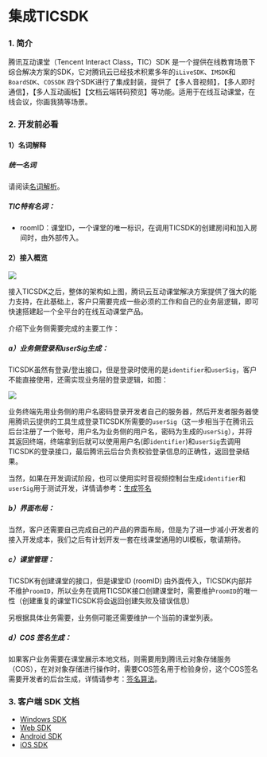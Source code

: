 # 集成TICSDK
### 1. 简介
腾讯互动课堂（Tencent Interact Class，TIC）SDK 是一个提供在线教育场景下综合解决方案的SDK，它对腾讯云已经技术积累多年的`iLiveSDK`、`IMSDK`和`BoardSDK`、`COSSDK`  四个SDK进行了集成封装，提供了【多人音视频】，【多人即时通信】，【多人互动画板】【文档云端转码预览】等功能。适用于在线互动课堂，在线会议，你画我猜等场景。

### 2. 开发前必看

#### 1）名词解释
##### 统一名词
请阅读[名词解析](https://cloud.tencent.com/document/product/647/17230)。

##### TIC特有名词：
* roomID：课堂ID，一个课堂的唯一标识，在调用TICSDK的创建房间和加入房间时，由外部传入。

#### 2）接入概览

![](https://main.qcloudimg.com/raw/1924c82283cd5e15da0518d97154e0bb.png)

接入TICSDK之后，整体的架构如上图，腾讯云互动课堂解决方案提供了强大的能力支持，在此基础上，客户只需要完成一些必须的工作和自己的业务层逻辑，即可快速搭建起一个全平台的在线互动课堂产品。

介绍下业务侧需要完成的主要工作：
##### a）业务侧登录和userSig生成：

TICSDK虽然有登录/登出接口，但是登录时使用的是`identifier`和`userSig`，客户不能直接使用，还需实现业务层的登录逻辑，如图：

![](https://main.qcloudimg.com/raw/e5e4e33ea06db665a249844f928f0094.png)

业务终端先用业务侧的用户名密码登录开发者自己的服务器，然后开发者服务器使用腾讯云提供的工具生成登录TICSDK所需要的`userSig`（这一步相当于在腾讯云后台注册了一个账号，用户名为业务侧的用户名，密码为生成的`userSig`），并将其返回终端，终端拿到后就可以使用用户名(即`identifier`)和`userSig`去调用TICSDK的登录接口，最后腾讯云后台负责校验登录信息的正确性，返回登录结果。

当然，如果在开发调试阶段，也可以使用实时音视频控制台生成`identifier`和`userSig`用于测试开发，详情请参考：[生成签名](https://cloud.tencent.com/document/product/647/17275)

##### b）界面布局：

当然，客户还需要自己完成自己的产品的界面布局，但是为了进一步减小开发者的接入开发成本，我们之后有计划开发一套在线课堂通用的UI模板，敬请期待。

##### c）课堂管理：
TICSDK有创建课堂的接口，但是课堂ID (roomID) 由外面传入，TICSDK内部并不维护`roomID`，所以业务在调用TICSDK接口创建课堂时，需要维护`roomID`的唯一性（创建重复的课堂TICSDK将会返回创建失败及错误信息）

另根据具体业务需要，业务侧可能还需要维护一个当前的课堂列表。

##### d）COS 签名生成：
如果客户业务需要在课堂展示本地文档，则需要用到腾讯云对象存储服务（COS），在对对象存储进行操作时，需要COS签名用于检验身份，这个COS签名需要开发者的后台生成，详情请参考：[签名算法](https://cloud.tencent.com/document/product/436/6054)。


### 3. 客户端 SDK 文档

* [Windows SDK](https://github.com/zhaoyang21cn/edu_project/blob/master/SDK%E6%8E%A5%E5%8F%A3%E6%96%87%E6%A1%A3/PC/%E8%85%BE%E8%AE%AF%E4%BA%92%E5%8A%A8%E8%AF%BE%E5%A0%82SDK%EF%BC%88TICSDK%EF%BC%89%E9%9B%86%E6%88%90%E4%BD%BF%E7%94%A8%E6%96%87%E6%A1%A3.md)
* [Web SDK](https://github.com/zhaoyang21cn/edu_project/blob/master/SDK%E6%8E%A5%E5%8F%A3%E6%96%87%E6%A1%A3/WEB/Web%E4%BA%92%E5%8A%A8%E8%AF%BE%E5%A0%82SDK%EF%BC%88TICSDK%EF%BC%89%E9%9B%86%E6%88%90%E6%96%87%E6%A1%A3.md)
* [Android SDK](https://github.com/zhaoyang21cn/edu_project/blob/master/SDK%E6%8E%A5%E5%8F%A3%E6%96%87%E6%A1%A3/Android/%E8%85%BE%E8%AE%AF%E4%BA%92%E5%8A%A8%E8%AF%BE%E5%A0%82SDK%EF%BC%88TICSDK%EF%BC%89Android%E9%9B%86%E6%88%90%E4%BD%BF%E7%94%A8%E6%96%87%E6%A1%A3.md)
* [iOS SDK](https://github.com/zhaoyang21cn/edu_project/blob/master/SDK%E6%8E%A5%E5%8F%A3%E6%96%87%E6%A1%A3/iOS/%E8%85%BE%E8%AE%AF%E4%BA%92%E5%8A%A8%E8%AF%BE%E5%A0%82SDK%EF%BC%88TICSDK%EF%BC%89%E9%9B%86%E6%88%90%E4%BD%BF%E7%94%A8%E6%96%87%E6%A1%A3.md)

